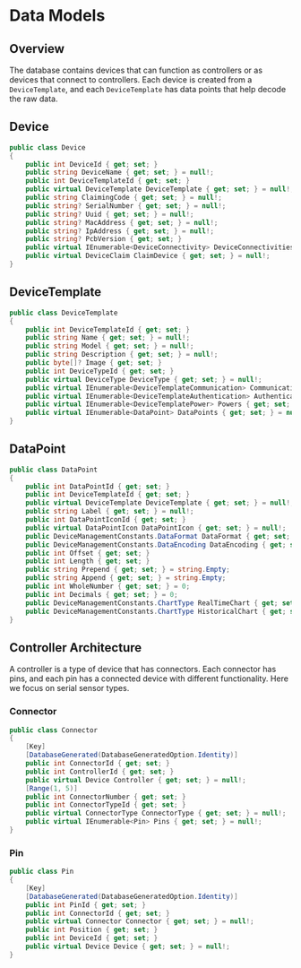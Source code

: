 # Data Models

## Overview

The database contains devices that can function as controllers or as devices that connect to controllers. Each device is created from a `DeviceTemplate`, and each `DeviceTemplate` has data points that help decode the raw data.

## Device

```csharp
public class Device
{
    public int DeviceId { get; set; }
    public string DeviceName { get; set; } = null!;
    public int DeviceTemplateId { get; set; }
    public virtual DeviceTemplate DeviceTemplate { get; set; } = null!;
    public string ClaimingCode { get; set; } = null!;
    public string? SerialNumber { get; set; } = null!;
    public string? Uuid { get; set; } = null!;
    public string? MacAddress { get; set; } = null!;
    public string? IpAddress { get; set; } = null!;
    public string? PcbVersion { get; set; }
    public virtual IEnumerable<DeviceConnectivity> DeviceConnectivities { get; set; } = null!;
    public virtual DeviceClaim ClaimDevice { get; set; } = null!;
}
```

## DeviceTemplate

```csharp
public class DeviceTemplate
{
    public int DeviceTemplateId { get; set; }
    public string Name { get; set; } = null!;
    public string Model { get; set; } = null!;
    public string Description { get; set; } = null!;
    public byte[]? Image { get; set; }
    public int DeviceTypeId { get; set; }
    public virtual DeviceType DeviceType { get; set; } = null!;
    public virtual IEnumerable<DeviceTemplateCommunication> Communications { get; set; } = null!;
    public virtual IEnumerable<DeviceTemplateAuthentication> Authentications { get; set; } = null!;
    public virtual IEnumerable<DeviceTemplatePower> Powers { get; set; } = null!;
    public virtual IEnumerable<DataPoint> DataPoints { get; set; } = null!;        
}
```

## DataPoint

```csharp
public class DataPoint
{
    public int DataPointId { get; set; }
    public int DeviceTemplateId { get; set; }
    public virtual DeviceTemplate DeviceTemplate { get; set; } = null!;
    public string Label { get; set; } = null!;
    public int DataPointIconId { get; set; }
    public virtual DataPointIcon DataPointIcon { get; set; } = null!;
    public DeviceManagementConstants.DataFormat DataFormat { get; set; }
    public DeviceManagementConstants.DataEncoding DataEncoding { get; set; }
    public int Offset { get; set; }
    public int Length { get; set; }
    public string Prepend { get; set; } = string.Empty;
    public string Append { get; set; } = string.Empty;
    public int WholeNumber { get; set; } = 0;
    public int Decimals { get; set; } = 0;
    public DeviceManagementConstants.ChartType RealTimeChart { get; set; }
    public DeviceManagementConstants.ChartType HistoricalChart { get; set; }
}
```

## Controller Architecture

A controller is a type of device that has connectors. Each connector has pins, and each pin has a connected device with different functionality. Here we focus on serial sensor types.

### Connector

```csharp
public class Connector
{
    [Key]
    [DatabaseGenerated(DatabaseGeneratedOption.Identity)]
    public int ConnectorId { get; set; }
    public int ControllerId { get; set; }
    public virtual Device Controller { get; set; } = null!;
    [Range(1, 5)]
    public int ConnectorNumber { get; set; }
    public int ConnectorTypeId { get; set; }
    public virtual ConnectorType ConnectorType { get; set; } = null!;
    public virtual IEnumerable<Pin> Pins { get; set; } = null!;
}
```

### Pin

```csharp
public class Pin
{
    [Key]
    [DatabaseGenerated(DatabaseGeneratedOption.Identity)]
    public int PinId { get; set; }
    public int ConnectorId { get; set; }
    public virtual Connector Connector { get; set; } = null!;
    public int Position { get; set; }
    public int DeviceId { get; set; }
    public virtual Device Device { get; set; } = null!;
}
```
